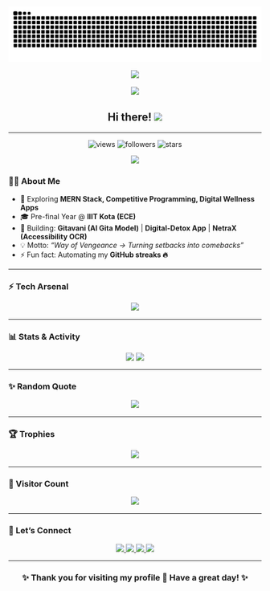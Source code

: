 <!-- 🐍 Snake Animation Banner -->
<p align="center">
  <img src="https://raw.githubusercontent.com/waygeance/waygeance/output/github-contribution-grid-snake.svg" alt="snake animation" />
</p>

<!-- Glowing Neon Title -->
<p align="center">
  <img src="https://svg-banners.vercel.app/api?type=glitch&text1=Waygeance&width=800&height=150" />
</p>

<!-- Animated Typing Intro -->
<p align="center">
  <img src="https://readme-typing-svg.herokuapp.com?font=Fira+Code&weight=600&size=24&pause=1000&color=FF2EC6&center=true&vCenter=true&width=600&lines=Hey!+I'm+Bhavya+Singh;Full+Stack+MERN+Developer;ECE+Engineer+@+IIIT;Competitive+Programmer;Open+Source+Enthusiast" />
</p>

<!-- Waving Hand Greeting -->
<h2 align="center">Hi there! <img src="https://raw.githubusercontent.com/MartinHeinz/MartinHeinz/master/wave.gif" width="30px"></h2>

---

<!-- Badges -->
<p align="center">
  <img src="https://komarev.com/ghpvc/?username=waygeance&label=Profile%20views&color=ff2ec6&style=flat" alt="views" /> 
  <img src="https://img.shields.io/github/followers/waygeance?label=Followers&style=social&color=ff2ec6" alt="followers" />
  <img src="https://img.shields.io/github/stars/waygeance?label=Stars&style=social&color=ff2ec6" alt="stars" />
</p>

<!-- Divider -->
<p align="center">
  <img src="https://raw.githubusercontent.com/andreasbm/readme/master/assets/lines/rainbow.png" />
</p>

<!-- About Me -->
### 👨‍💻 About Me  
- 🌱 Exploring **MERN Stack, Competitive Programming, Digital Wellness Apps**  
- 🎓 Pre-final Year @ **IIIT Kota (ECE)**  
- 🔭 Building: **Gitavani (AI Gita Model)** | **Digital-Detox App** | **NetraX (Accessibility OCR)**  
- 💡 Motto: *“Way of Vengeance → Turning setbacks into comebacks”*  
- ⚡ Fun fact: Automating my **GitHub streaks 🔥**  

---

<!-- Tech Stack -->
### ⚡ Tech Arsenal

<p align="center">
  <img src="https://skillicons.dev/icons?i=cpp,java,python,javascript,typescript,html,css,react,nodejs,express,nextjs,mongodb,git,github,linux,vscode,docker" />
</p>

---

<!-- GitHub Stats -->
### 📊 Stats & Activity  

<p align="center">
  <img src="https://github-readme-stats.vercel.app/api?username=waygeance&show_icons=true&theme=radical&title_color=ff2ec6&icon_color=ff2ec6&text_color=fff&bg_color=0D1117" height="160"/>
  <img src="https://github-readme-streak-stats.herokuapp.com?user=waygeance&theme=radical&ring=ff2ec6&fire=ff2ec6&currStreakLabel=ff2ec6" height="160"/>
</p>

---

<!-- Random Quote -->
### ✨ Random Quote  
<p align="center">
  <img src="https://quotes-github-readme.vercel.app/api?type=horizontal&theme=merko" />
</p>

---

<!-- Achievements -->
### 🏆 Trophies  
<p align="center">
  <img src="https://github-profile-trophy.vercel.app/?username=waygeance&theme=radical&margin-w=10&margin-h=10&no-frame=true&title=Commit,Stars,Followers,Repositories,PullRequest,Issues" />
</p>

---

<!-- Visitor Counter -->
### 👀 Visitor Count  
<p align="center">
  <img src="https://count.getloli.com/get/@waygeance?theme=moebooru-h" />
</p>

---

<!-- Contact Me -->
### 🤝 Let’s Connect  

<p align="center">
  <a href="https://www.linkedin.com/in/bhavyasinghiiitk/" target="_blank">
    <img src="https://img.shields.io/badge/LinkedIn-%230077B5.svg?&style=for-the-badge&logo=linkedin&logoColor=white" />
  </a>
  <a href="https://codeforces.com/profile/waygeance" target="_blank">
    <img src="https://img.shields.io/badge/Codeforces-445f9d?style=for-the-badge&logo=codeforces&logoColor=white" />
  </a>
  <a href="https://leetcode.com/waygeance/" target="_blank">
    <img src="https://img.shields.io/badge/LeetCode-FFA116?style=for-the-badge&logo=leetcode&logoColor=black" />
  </a>
  <a href="mailto:bhavyasinghiiitk@gmail.com" target="_blank">
    <img src="https://img.shields.io/badge/Email-D14836?style=for-the-badge&logo=gmail&logoColor=white" />
  </a>
</p>

---

<!-- Thank You -->
<h3 align="center">✨ Thank you for visiting my profile 🙏 Have a great day! ✨</h3>
